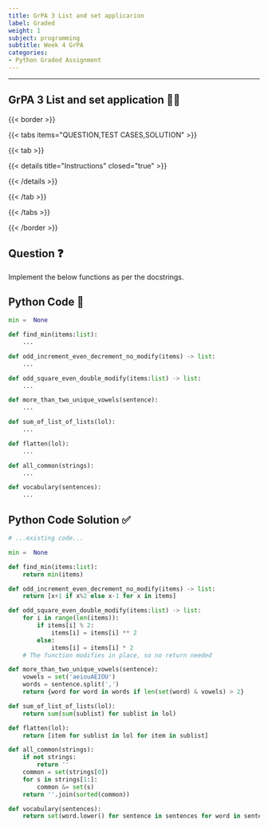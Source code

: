 ```yaml
---
title: GrPA 3 List and set applicarion                 
label: Graded
weight: 1
subject: programming
subtitle: Week 4 GrPA
categories:
- Python Graded Assignment
---
```


---

## GrPA 3 List and set application 👨‍💻

{{< border >}}

{{< tabs items="QUESTION,TEST CASES,SOLUTION" >}}

{{< tab >}}

{{< details title="Instructions"  closed="true" >}}

{{< /details >}}

{{< /tab >}}

{{< /tabs >}}

{{< /border >}}

## Question ❓

Implement the below functions as per the docstrings.

## Python Code 🐍

```python {linenos=table,linenostart=1}
min =  None

def find_min(items:list):
    ...

def odd_increment_even_decrement_no_modify(items) -> list:
    ...

def odd_square_even_double_modify(items:list) -> list:
    ...

def more_than_two_unique_vowels(sentence):
    ...

def sum_of_list_of_lists(lol):
    ...

def flatten(lol):
    ...

def all_common(strings):
    ...

def vocabulary(sentences):
    ...

```

## Python Code Solution ✅

```python {linenos=table,linenostart=1}
# ...existing code...

min =  None

def find_min(items:list):
    return min(items)

def odd_increment_even_decrement_no_modify(items) -> list:
    return [x+1 if x%2 else x-1 for x in items]

def odd_square_even_double_modify(items:list) -> list:
    for i in range(len(items)):
        if items[i] % 2:
            items[i] = items[i] ** 2
        else:
            items[i] = items[i] * 2
    # The function modifies in place, so no return needed

def more_than_two_unique_vowels(sentence):
    vowels = set('aeiouAEIOU')
    words = sentence.split(',')
    return {word for word in words if len(set(word) & vowels) > 2}

def sum_of_list_of_lists(lol):
    return sum(sum(sublist) for sublist in lol)

def flatten(lol):
    return [item for sublist in lol for item in sublist]

def all_common(strings):
    if not strings:
        return ''
    common = set(strings[0])
    for s in strings[1:]:
        common &= set(s)
    return ''.join(sorted(common))

def vocabulary(sentences):
    return set(word.lower() for sentence in sentences for word in sentence.split())

```